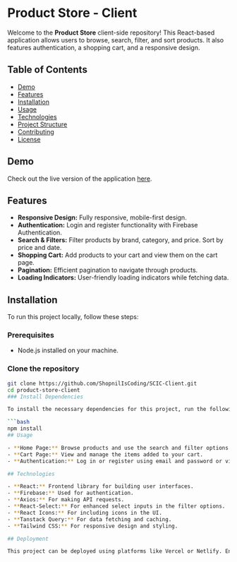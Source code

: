 # Product Store - Client

Welcome to the **Product Store** client-side repository! This React-based application allows users to browse, search, filter, and sort products. It also features authentication, a shopping cart, and a responsive design.

## Table of Contents

- [Demo](#demo)
- [Features](#features)
- [Installation](#installation)
- [Usage](#usage)
- [Technologies](#technologies)
- [Project Structure](#project-structure)
- [Contributing](#contributing)
- [License](#license)

## Demo

Check out the live version of the application [here](https://your-deployed-app.vercel.app).

## Features

- **Responsive Design:** Fully responsive, mobile-first design.
- **Authentication:** Login and register functionality with Firebase Authentication.
- **Search & Filters:** Filter products by brand, category, and price. Sort by price and date.
- **Shopping Cart:** Add products to your cart and view them on the cart page.
- **Pagination:** Efficient pagination to navigate through products.
- **Loading Indicators:** User-friendly loading indicators while fetching data.

## Installation

To run this project locally, follow these steps:

### Prerequisites

- Node.js installed on your machine.

### Clone the repository

```bash
git clone https://github.com/ShopnilIsCoding/SCIC-Client.git
cd product-store-client
### Install Dependencies

To install the necessary dependencies for this project, run the following command in your terminal:

```bash
npm install
## Usage

- **Home Page:** Browse products and use the search and filter options to find products.
- **Cart Page:** View and manage the items added to your cart.
- **Authentication:** Log in or register using email and password or via Google login.

## Technologies

- **React:** Frontend library for building user interfaces.
- **Firebase:** Used for authentication.
- **Axios:** For making API requests.
- **React-Select:** For enhanced select inputs in the filter options.
- **React Icons:** For including icons in the UI.
- **Tanstack Query:** For data fetching and caching.
- **Tailwind CSS:** For responsive design and styling.

## Deployment

This project can be deployed using platforms like Vercel or Netlify. Ensure that you set up the environment variables in the deployment platform's settings.
